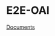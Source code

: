 # E2E-OAI

[Documents](https://github.com/FilbertGarciano/e2e-oai/blob/main/OAI_Filbert%20Garciano.pdf)
